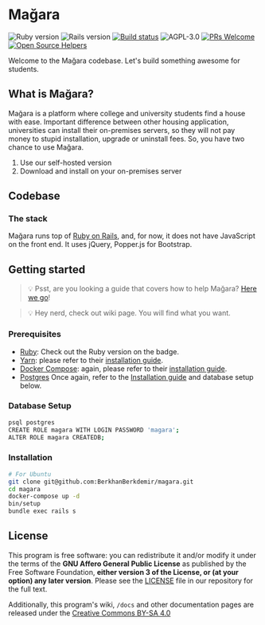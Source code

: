 # Mağara

![Ruby version](https://img.shields.io/badge/Ruby-v2.5.1-green.svg)
![Rails version](https://img.shields.io/badge/Rails-v5.2.1-green.svg)
[![Build status](https://travis-ci.com/BerkhanBerkdemir/magara.svg?branch=master)](https://travis-ci.com/BerkhanBerkdemir/magara)
![AGPL-3.0](https://img.shields.io/badge/license-AGPL--3.0-blue.svg)
[![PRs Welcome](https://img.shields.io/badge/PRs-welcome-brightgreen.svg)](http://makeapullrequest.com)
[![Open Source Helpers](https://www.codetriage.com/berkhanberkdemir/magara/badges/users.svg)](https://www.codetriage.com/berkhanberkdemir/magara)

Welcome to the Mağara codebase. Let's build something awesome for students.

## What is Mağara?

Mağara is a platform where college and university students find a house with ease. Important difference between other housing application, universities can install their on-premises servers, so they will not pay money to stupid installation, upgrade or uninstall fees. So, you have two chance to use Mağara.

1. Use our self-hosted version
2. Download and install on your on-premises server

## Codebase

### The stack

Mağara runs top of [Ruby on Rails](https://rubyonrails.org), and, for now, it does not have JavaScript on the front end. It uses jQuery, Popper.js for Bootstrap.

## Getting started

> :bulb: Psst, are you looking a guide that covers how to help Mağara? [Here we go](.github/CONTRIBUTING.md)!

> :bulb: Hey nerd, check out wiki page. You will find what you want.

### Prerequisites

* [Ruby](https://www.ruby-lang.org/en/): Check out the Ruby version on the badge.
* [Yarn](https://yarnpkg.com/en/): please refer to their [installation guide](https://yarnpkg.com/en/docs/install).
* [Docker Compose](https://docs.docker.com/compose): again, please refer to their [installation guide](https://docs.docker.com/compose/install).
* [Postgres](https://www.postgresql.org/) Once again, refer to the [Installation guide](https://www.postgresql.org/docs/current/static/tutorial-install.html) and database setup below.

### Database Setup
```bash
psql postgres
CREATE ROLE magara WITH LOGIN PASSWORD 'magara';
ALTER ROLE magara CREATEDB;
```
### Installation

```bash
# For Ubuntu
git clone git@github.com:BerkhanBerkdemir/magara.git
cd magara
docker-compose up -d
bin/setup
bundle exec rails s
```

## License

This program is free software: you can redistribute it and/or modify it under the terms of the **GNU Affero General Public License** as published by the Free Software Foundation, **either version 3 of the License, or (at your option) any later version**. Please see the [LICENSE](LICENSE) file in our repository for the full text.

Additionally, this program's wiki, `/docs` and other documentation pages are released under the [Creative Commons BY-SA 4.0][CC]

[CC]: https://creativecommons.org/licenses/by-sa/4.0/legalcode.txt
